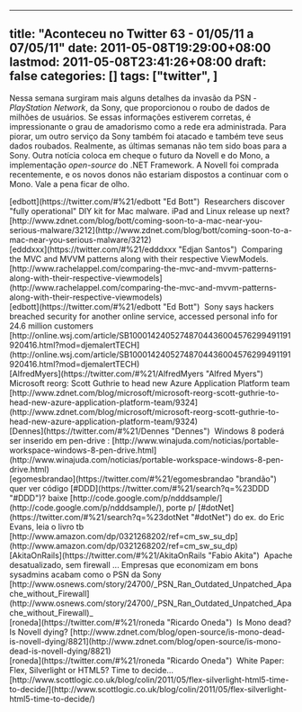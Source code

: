 
---
title: "Aconteceu no Twitter 63 - 01/05/11 a 07/05/11"
date: 2011-05-08T19:29:00+08:00
lastmod: 2011-05-08T23:41:26+08:00
draft: false
categories: []
tags: ["twitter", ]
---


Nessa semana surgiram mais alguns detalhes da invasão da PSN - *PlayStation Network*, da Sony, que proporcionou o roubo de dados de milhões de usuários. Se essas informações estiverem corretas, é impressionante o grau de amadorismo como a rede era administrada. Para piorar, um outro serviço da Sony também foi atacado e também teve seus dados roubados. Realmente, as últimas semanas não tem sido boas para a Sony. Outra notícia coloca em cheque o futuro da Novell e do Mono, a implementação *open-source* do .NET Framework. A Novell foi comprada recentemente, e os novos donos não estariam dispostos a continuar com o Mono. Vale a pena ficar de olho.


<div class="tweet-row"><span class="tweet-user-name">[edbott](https://twitter.com/#%21/edbott "Ed Bott")  </span>Researchers discover "fully operational" DIY kit for Mac malware. iPad and Linux release up next? [http://www.zdnet.com/blog/bott/coming-soon-to-a-mac-near-you-serious-malware/3212](http://www.zdnet.com/blog/bott/coming-soon-to-a-mac-near-you-serious-malware/3212)  


<div class="tweet-row"><span class="tweet-user-name">[edddxxx](https://twitter.com/#%21/edddxxx "Edjan Santos")  </span>Comparing the MVC and MVVM patterns along with their respective ViewModels. [http://www.rachelappel.com/comparing-the-mvc-and-mvvm-patterns-along-with-their-respective-viewmodels](http://www.rachelappel.com/comparing-the-mvc-and-mvvm-patterns-along-with-their-respective-viewmodels)  


<div class="tweet-row"><span class="tweet-user-name">[edbott](https://twitter.com/#%21/edbott "Ed Bott")  </span>Sony says hackers breached security for another online service, accessed personal info for 24.6 million customers   
[http://online.wsj.com/article/SB10001424052748704436004576299491191920416.html?mod=djemalertTECH](http://online.wsj.com/article/SB10001424052748704436004576299491191920416.html?mod=djemalertTECH)  


<div class="tweet-row"><span class="tweet-user-name">[AlfredMyers](https://twitter.com/#%21/AlfredMyers "Alfred Myers")  </span>Microsoft reorg: Scott Guthrie to head new Azure Application Platform team   
[http://www.zdnet.com/blog/microsoft/microsoft-reorg-scott-guthrie-to-head-new-azure-application-platform-team/9324](http://www.zdnet.com/blog/microsoft/microsoft-reorg-scott-guthrie-to-head-new-azure-application-platform-team/9324)  


<div class="tweet-row"><span class="tweet-user-name">[Dennes](https://twitter.com/#%21/Dennes "Dennes")  </span>Windows 8 poderá ser inserido em pen-drive : [http://www.winajuda.com/noticias/portable-workspace-windows-8-pen-drive.html](http://www.winajuda.com/noticias/portable-workspace-windows-8-pen-drive.html)  


<div class="tweet-row"><span class="tweet-user-name">[egomesbrandao](https://twitter.com/#%21/egomesbrandao "brandão")  </span>quer ver código [#DDD](https://twitter.com/#%21/search?q=%23DDD "#DDD")? baixe [http://code.google.com/p/ndddsample/](http://code.google.com/p/ndddsample/), porte p/ [#dotNet](https://twitter.com/#%21/search?q=%23dotNet "#dotNet") do ex. do Eric Evans, leia o livro tb [http://www.amazon.com/dp/0321268202/ref=cm_sw_su_dp](http://www.amazon.com/dp/0321268202/ref=cm_sw_su_dp)  


<div class="tweet-row"><span class="tweet-user-name">[AkitaOnRails](https://twitter.com/#%21/AkitaOnRails "Fabio Akita")  </span>Apache desatualizado, sem firewall ... Empresas que economizam em bons sysadmins acabam como o PSN da Sony   
[http://www.osnews.com/story/24700/_PSN_Ran_Outdated_Unpatched_Apache_without_Firewall](http://www.osnews.com/story/24700/_PSN_Ran_Outdated_Unpatched_Apache_without_Firewall)_  


<div class="tweet-row"><span class="tweet-user-name">[roneda](https://twitter.com/#%21/roneda "Ricardo Oneda")  </span>Is Mono dead? Is Novell dying? [http://www.zdnet.com/blog/open-source/is-mono-dead-is-novell-dying/8821](http://www.zdnet.com/blog/open-source/is-mono-dead-is-novell-dying/8821)  


<div class="tweet-row"><span class="tweet-user-name">[roneda](https://twitter.com/#%21/roneda "Ricardo Oneda")  </span>White Paper: Flex, Silverlight or HTML5? Time to decide…  [http://www.scottlogic.co.uk/blog/colin/2011/05/flex-silverlight-html5-time-to-decide/](http://www.scottlogic.co.uk/blog/colin/2011/05/flex-silverlight-html5-time-to-decide/)  

</div>
</div>
</div>
</div>
</div>
</div>
</div>
</div>
</div>

